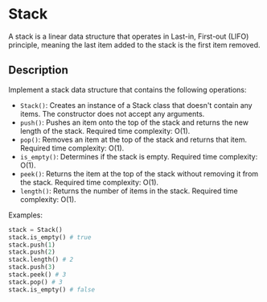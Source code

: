 # Stack

A stack is a linear data structure that operates in Last-in, First-out (LIFO) principle, meaning the
last item added to the stack is the first item removed.

## Description

Implement a stack data structure that contains the following operations:

- `Stack()`: Creates an instance of a Stack class that doesn't contain any items. The constructor does not accept any arguments.
- `push()`: Pushes an item onto the top of the stack and returns the new length of the stack. Required time complexity: O(1).
- `pop()`: Removes an item at the top of the stack and returns that item. Required time complexity: O(1).
- `is_empty()`: Determines if the stack is empty. Required time complexity: O(1).
- `peek()`: Returns the item at the top of the stack without removing it from the stack. Required time complexity: O(1).
- `length()`: Returns the number of items in the stack. Required time complexity: O(1).

Examples:

```python
stack = Stack()
stack.is_empty() # true
stack.push(1)
stack.push(2)
stack.length() # 2
stack.push(3)
stack.peek() # 3
stack.pop() # 3
stack.is_empty() # false
```
